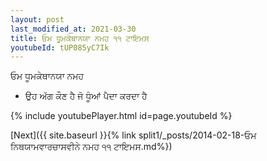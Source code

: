 ```yaml
---
layout: post
last_modified_at: 2021-03-30
title: ਓਮ ਧੂਮਕੇਥਾਨਯਾ ਨਮਹ ੧੧ ਟਾਇਮਸ
youtubeId: tUP085yC7Ik
---
```

 
 
 ਓਮ ਧੂਮਕੇਥਾਨਯਾ ਨਮਹ  
 
 -  ਉਹ ਅੱਗ ਕੌਣ ਹੈ ਜੋ ਧੂੰਆਂ ਪੈਦਾ ਕਰਦਾ ਹੈ 
 
  
 
  
 
 
 
 
 
 


{% include youtubePlayer.html id=page.youtubeId %}
 
[Next]({{ site.baseurl }}{% link  split1/_posts/2014-02-18-ਓਮ ਨਿਥਯਾਮਵਾਰਚਾਸਵੀਨੇ ਨਮਹ ੧੧ ਟਾਇਮਸ.md%})
 
